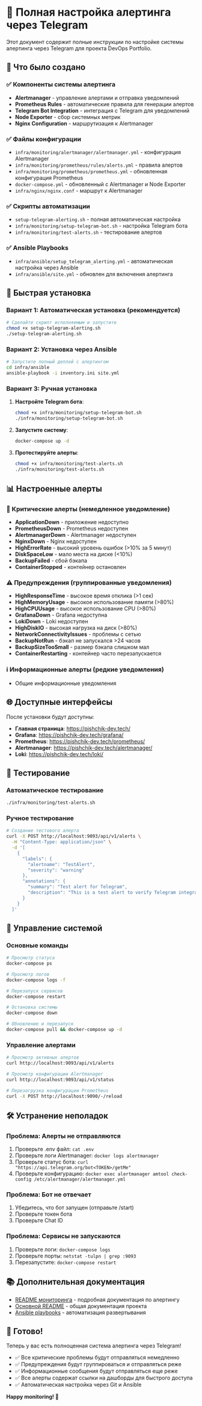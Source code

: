 # 📱 Полная настройка алертинга через Telegram

Этот документ содержит полные инструкции по настройке системы алертинга через Telegram для проекта DevOps Portfolio.

## 🎯 Что было создано

### ✅ Компоненты системы алертинга
- **Alertmanager** - управление алертами и отправка уведомлений
- **Prometheus Rules** - автоматические правила для генерации алертов
- **Telegram Bot Integration** - интеграция с Telegram для уведомлений
- **Node Exporter** - сбор системных метрик
- **Nginx Configuration** - маршрутизация к Alertmanager

### ✅ Файлы конфигурации
- `infra/monitoring/alertmanager/alertmanager.yml` - конфигурация Alertmanager
- `infra/monitoring/prometheus/rules/alerts.yml` - правила алертов
- `infra/monitoring/prometheus/prometheus.yml` - обновленная конфигурация Prometheus
- `docker-compose.yml` - обновленный с Alertmanager и Node Exporter
- `infra/nginx/nginx.conf` - маршрут к Alertmanager

### ✅ Скрипты автоматизации
- `setup-telegram-alerting.sh` - полная автоматическая настройка
- `infra/monitoring/setup-telegram-bot.sh` - настройка Telegram бота
- `infra/monitoring/test-alerts.sh` - тестирование алертов

### ✅ Ansible Playbooks
- `infra/ansible/setup_telegram_alerting.yml` - автоматическая настройка через Ansible
- `infra/ansible/site.yml` - обновлен для включения алертинга

## 🚀 Быстрая установка

### Вариант 1: Автоматическая установка (рекомендуется)

```bash
# Сделайте скрипт исполняемым и запустите
chmod +x setup-telegram-alerting.sh
./setup-telegram-alerting.sh
```

### Вариант 2: Установка через Ansible

```bash
# Запустите полный деплой с алертингом
cd infra/ansible
ansible-playbook -i inventory.ini site.yml
```

### Вариант 3: Ручная установка

1. **Настройте Telegram бота**:
   ```bash
   chmod +x infra/monitoring/setup-telegram-bot.sh
   ./infra/monitoring/setup-telegram-bot.sh
   ```

2. **Запустите систему**:
   ```bash
   docker-compose up -d
   ```

3. **Протестируйте алерты**:
   ```bash
   chmod +x infra/monitoring/test-alerts.sh
   ./infra/monitoring/test-alerts.sh
   ```

## 📊 Настроенные алерты

### 🚨 Критические алерты (немедленное уведомление)
- **ApplicationDown** - приложение недоступно
- **PrometheusDown** - Prometheus недоступен
- **AlertmanagerDown** - Alertmanager недоступен
- **NginxDown** - Nginx недоступен
- **HighErrorRate** - высокий уровень ошибок (>10% за 5 минут)
- **DiskSpaceLow** - мало места на диске (<10%)
- **BackupFailed** - сбой бэкапа
- **ContainerStopped** - контейнер остановлен

### ⚠️ Предупреждения (группированные уведомления)
- **HighResponseTime** - высокое время отклика (>1 сек)
- **HighMemoryUsage** - высокое использование памяти (>80%)
- **HighCPUUsage** - высокое использование CPU (>80%)
- **GrafanaDown** - Grafana недоступна
- **LokiDown** - Loki недоступен
- **HighDiskIO** - высокая нагрузка на диск (>80%)
- **NetworkConnectivityIssues** - проблемы с сетью
- **BackupNotRun** - бэкап не запускался >24 часов
- **BackupSizeTooSmall** - размер бэкапа слишком мал
- **ContainerRestarting** - контейнер часто перезапускается

### ℹ️ Информационные алерты (редкие уведомления)
- Общие информационные уведомления

## 🌐 Доступные интерфейсы

После установки будут доступны:
- **Главная страница**: https://pishchik-dev.tech/
- **Grafana**: https://pishchik-dev.tech/grafana/
- **Prometheus**: https://pishchik-dev.tech/prometheus/
- **Alertmanager**: https://pishchik-dev.tech/alertmanager/
- **Loki**: https://pishchik-dev.tech/loki/

## 🧪 Тестирование

### Автоматическое тестирование
```bash
./infra/monitoring/test-alerts.sh
```

### Ручное тестирование
```bash
# Создание тестового алерта
curl -X POST http://localhost:9093/api/v1/alerts \
  -H "Content-Type: application/json" \
  -d '[
    {
      "labels": {
        "alertname": "TestAlert",
        "severity": "warning"
      },
      "annotations": {
        "summary": "Test alert for Telegram",
        "description": "This is a test alert to verify Telegram integration"
      }
    }
  ]'
```

## 🔧 Управление системой

### Основные команды
```bash
# Просмотр статуса
docker-compose ps

# Просмотр логов
docker-compose logs -f

# Перезапуск сервисов
docker-compose restart

# Остановка системы
docker-compose down

# Обновление и перезапуск
docker-compose pull && docker-compose up -d
```

### Управление алертами
```bash
# Просмотр активных алертов
curl http://localhost:9093/api/v1/alerts

# Просмотр конфигурации Alertmanager
curl http://localhost:9093/api/v1/status

# Перезагрузка конфигурации Prometheus
curl -X POST http://localhost:9090/-/reload
```

## 🛠️ Устранение неполадок

### Проблема: Алерты не отправляются
1. Проверьте .env файл: `cat .env`
2. Проверьте логи Alertmanager: `docker logs alertmanager`
3. Проверьте статус бота: `curl "https://api.telegram.org/bot<TOKEN>/getMe"`
4. Проверьте конфигурацию: `docker exec alertmanager amtool check-config /etc/alertmanager/alertmanager.yml`

### Проблема: Бот не отвечает
1. Убедитесь, что бот запущен (отправьте /start)
2. Проверьте токен бота
3. Проверьте Chat ID

### Проблема: Сервисы не запускаются
1. Проверьте логи: `docker-compose logs`
2. Проверьте порты: `netstat -tulpn | grep :9093`
3. Перезапустите: `docker-compose restart`

## 📚 Дополнительная документация

- [README мониторинга](infra/monitoring/README.md) - подробная документация по алертингу
- [Основной README](README.md) - общая документация проекта
- [Ansible playbooks](infra/ansible/) - автоматизация развертывания

## 🎉 Готово!

Теперь у вас есть полноценная система алертинга через Telegram! 

- ✅ Все критические проблемы будут отправляться немедленно
- ✅ Предупреждения будут группироваться и отправляться реже
- ✅ Информационные сообщения будут отправляться еще реже
- ✅ Все алерты содержат ссылки на дашборды для быстрого доступа
- ✅ Автоматическая настройка через Git и Ansible

**Happy monitoring! 🚀**
